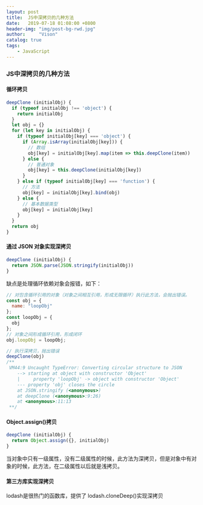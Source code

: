```yaml
---
layout: post
title:  JS中深拷贝的几种方法
date:   2019-07-18 01:08:00 +0800
header-img: "img/post-bg-rwd.jpg"
author:     "Vison"
catalog: true
tags:
    - JavaScript
---
```



### JS中深拷贝的几种方法

#### 循环拷贝

```javascript
deepClone (initialObj) {
  if (typeof initialObj !== 'object') {
    return initialObj
  }
  let obj = {}
  for (let key in initialObj) {
    if (typeof initialObj[key] === 'object') {
      if (Array.isArray(initialObj[key])) {
        // 数组
        obj[key] = initialObj[key].map(item => this.deepClone(item))
      } else {
        // 普通对象
        obj[key] = this.deepClone(initialObj[key])
      }
    } else if (typeof initialObj[key] === 'function') {
      // 方法
      obj[key] = initialObj[key].bind(obj)
    } else {
      // 基本数据类型
      obj[key] = initialObj[key]
    }
  }
  return obj
}

```

#### 通过 JSON 对象实现深拷贝
```javascript
deepClone (initialObj) {
  return JSON.parse(JSON.stringify(initialObj))
}
```
缺点是处理循环依赖对象会报错，如下：
```javascript
// 对包含循环引用的对象（对象之间相互引用，形成无限循环）执行此方法，会抛出错误。 
const obj = {
  name: "loopObj"
};
const loopObj = {
  obj
};
// 对象之间形成循环引用，形成闭环
obj.loopObj = loopObj;

// 执行深拷贝，抛出错误
deepClone(obj)
/**
 VM44:9 Uncaught TypeError: Converting circular structure to JSON
    --> starting at object with constructor 'Object'
    |     property 'loopObj' -> object with constructor 'Object'
    --- property 'obj' closes the circle
    at JSON.stringify (<anonymous>)
    at deepClone (<anonymous>:9:26)
    at <anonymous>:11:13
 **/

```

#### Object.assign()拷贝

```javascript
deepClone (initialObj) {
  return Object.assign({}, initialObj)
}
```

当对象中只有一级属性，没有二级属性的时候，此方法为深拷贝，但是对象中有对象的时候，此方法，在二级属性以后就是浅拷贝。

#### 第三方库实现深拷贝

lodash是很热门的函数库，提供了 lodash.cloneDeep()实现深拷贝
